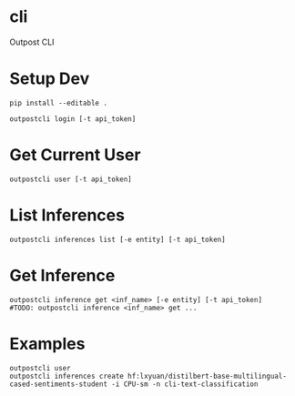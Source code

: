 # cli
Outpost CLI


# Setup Dev
```
pip install --editable .

outpostcli login [-t api_token]
```

# Get Current User
```
outpostcli user [-t api_token]
```

# List Inferences
```
outpostcli inferences list [-e entity] [-t api_token]
```

# Get Inference
```
outpostcli inference get <inf_name> [-e entity] [-t api_token] 
#TODO: outpostcli inference <inf_name> get ...
```

# Examples
```
outpostcli user
outpostcli inferences create hf:lxyuan/distilbert-base-multilingual-cased-sentiments-student -i CPU-sm -n cli-text-classification 
```